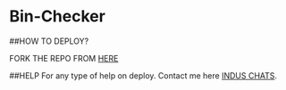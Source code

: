 # Bin-Checker

##HOW TO DEPLOY?

FORK THE REPO FROM [HERE](https://github.com/Benchamxd/Bin-Checker/fork)

##HELP
For any type of help on deploy. Contact me here [INDUS CHATS](https://t.me/induschats).

